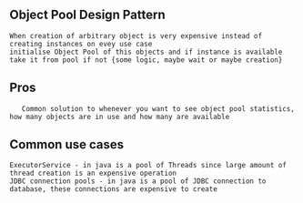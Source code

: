 ## Object Pool Design Pattern
    When creation of arbitrary object is very expensive instead of creating instances on evey use case
    initialise Object Pool of this objects and if instance is available take it from pool if not {some logic, maybe wait or maybe creation}

## Pros
       Common solution to whenever you want to see object pool statistics, how many objects are in use and how many are available
    
## Common use cases
    ExecutorService - in java is a pool of Threads since large amount of thread creation is an expensive operation
    JDBC connection pools - in java is a pool of JDBC connection to database, these connections are expensive to create 
    
